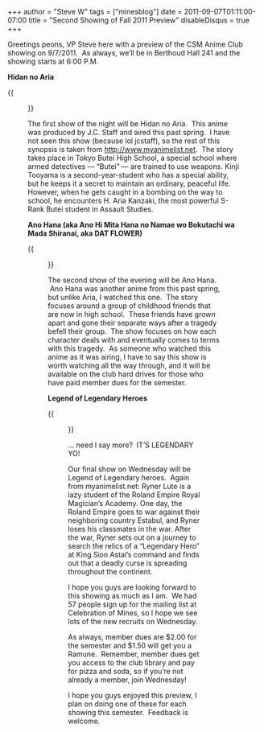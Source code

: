 +++
author = "Steve W"
tags = ["minesblog"]
date = 2011-09-07T01:11:00-07:00
title = "Second Showing of Fall 2011 Preview"
disableDisqus = true
+++

Greetings peons, VP Steve here with a preview of the CSM Anime Club showing on 9/7/2011.  As always, we’ll be in Berthoud Hall 241 and the showing starts at 6:00 P.M.

<!--more-->

**Hidan no Aria**

{{<figure src="http://cdn.myanimelist.net/images/anime/12/29137l.jpg">}}

The first show of the night will be Hidan no Aria.  This anime was produced by J.C. Staff and aired this past spring.  I have not seen this show (because lol jcstaff), so the rest of this synopsis is taken from http://www.myanimelist.net.  The story takes place in Tokyo Butei High School, a special school where armed detectives — “Butei” — are trained to use weapons. Kinji Tooyama is a second-year-student who has a special ability, but he keeps it a secret to maintain an ordinary, peaceful life. However, when he gets caught in a bombing on the way to school, he encounters H. Aria Kanzaki, the most powerful S-Rank Butei student in Assault Studies.

**Ano Hana (aka Ano Hi Mita Hana no Namae wo Bokutachi wa Mada Shiranai, aka DAT FLOWER)**

{{<figure src="http://cdn.myanimelist.net/images/anime/12/28009l.jpg">}}

The second show of the evening will be Ano Hana.  Ano Hana was another anime from this past spring, but unlike Aria, I watched this one.  The story focuses around a group of childhood friends that are now in high school.  These friends have grown apart and gone their separate ways after a tragedy befell their group.  The show focuses on how each character deals with and eventually comes to terms with this tragedy.  As someone who watched this anime as it was airing, I have to say this show is worth watching all the way through, and it will be available on the club hard drives for those who have paid member dues for the semester.

**Legend of Legendary Heroes**

{{<figure src="http://cdn.myanimelist.net/images/anime/7/25297l.jpg">}}

… need I say more?  IT’S LEGENDARY YO!

Our final show on Wednesday will be Legend of Legendary heroes.  Again from myanimelist.net: Ryner Lute is a lazy student of the Roland Empire Royal Magician’s Academy. One day, the Roland Empire goes to war against their neighboring country Estabul, and Ryner loses his classmates in the war. After the war, Ryner sets out on a journey to search the relics of a “Legendary Hero” at King Sion Astal’s command and finds out that a deadly curse is spreading throughout the continent.

I hope you guys are looking forward to this showing as much as I am.  We had 57 people sign up for the mailing list at Celebration of Mines, so I hope we see lots of the new recruits on Wednesday.

As always, member dues are $2.00 for the semester and $1.50 will get you a Ramune.  Remember, member dues get you access to the club library and pay for pizza and soda, so if you’re not already a member, join Wednesday!

I hope you guys enjoyed this preview, I plan on doing one of these for each showing this semester.  Feedback is welcome.

